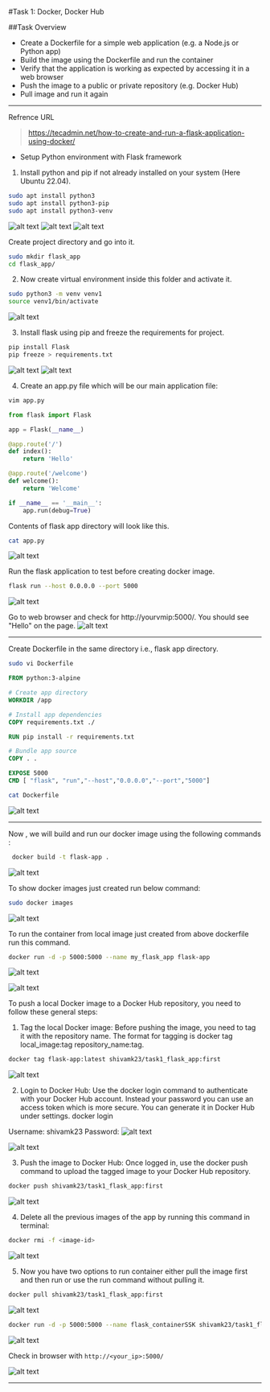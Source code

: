 #Task 1: Docker, Docker Hub

##Task Overview

- Create a Dockerfile for a simple web application (e.g. a Node.js or 
Python app)
- Build the image using the Dockerfile and run the container
- Verify that the application is working as expected by accessing it in a web browser
- Push the image to a public or private repository (e.g. Docker Hub)
- Pull image and run it again
---

Refrence URL


>https://tecadmin.net/how-to-create-and-run-a-flask-application-using-docker/


- Setup Python environment  with Flask framework

1. Install python and pip if not already installed on your system (Here Ubuntu 22.04). 
```bash
sudo apt install python3
sudo apt install python3-pip
sudo apt install python3-venv
```
![alt text](images/pythoninstall.PNG)
![alt text](images/python3-pip.PNG)
![alt text](images/python3-venv.PNG)


Create project directory and go into it.

```bash
sudo mkdir flask_app 
cd flask_app/
```

2. Now create virtual environment inside this folder and  activate it.

```bash
sudo python3 -m venv venv1
source venv1/bin/activate 
```

![alt text](images/venv.PNG)

3. Install flask  using pip and freeze the requirements for project.

```bash
pip install Flask 
pip freeze > requirements.txt
```

![alt text](images/piplist.PNG)
![alt text](images/freezreq.PNG)


4. Create an app.py file which will be our main application file:

```bash 
vim app.py
```

```python
from flask import Flask

app = Flask(__name__)

@app.route('/')
def index():
    return 'Hello'

@app.route('/welcome')
def welcome():
    return 'Welcome'

if __name__ == '__main__':
    app.run(debug=True)
```

Contents of flask app directory will look like this.

```bash
cat app.py
```

![alt text](images/app.PNG)

Run the flask application to test before creating docker image.

```bash
flask run --host 0.0.0.0 --port 5000
```
![alt text](images/flaskrun.PNG)

Go to web browser and check for http://yourvmip:5000/. You should see "Hello" on the page.
![alt text](images/webapp.PNG)

---
Create Dockerfile in the same directory i.e., flask app directory.

```bash
sudo vi Dockerfile
```

```Dockerfile
FROM python:3-alpine

# Create app directory
WORKDIR /app

# Install app dependencies
COPY requirements.txt ./

RUN pip install -r requirements.txt

# Bundle app source
COPY . .

EXPOSE 5000
CMD [ "flask", "run","--host","0.0.0.0","--port","5000"]
```

```bash
cat Dockerfile
```

![alt text](images/dockerfile.PNG)





---



 Now , we will build and run our docker image using the following commands :

```bash
 docker build -t flask-app .
```

 ![alt text](images/doackerbild.PNG)

To show docker images just created run below command:

 ```bash
 sudo docker images
```

![alt text](images/dockerimage.PNG)

To run the container from local image just created from above dockerfile run this command.

```bash
docker run -d -p 5000:5000 --name my_flask_app flask-app
```

![alt text](images/dockerps.PNG)



![alt text](images/webapp.PNG)



To push a local Docker image to a Docker Hub repository, you need to follow these general steps:

1. Tag the local Docker image: Before pushing the image, you need to tag it with the repository name. The format for tagging is docker tag local_image:tag repository_name:tag.
   
```bash
docker tag flask-app:latest shivamk23/task1_flask_app:first
```

![alt text](images/tag.PNG)

2. Login to Docker Hub: Use the docker login command to authenticate with your Docker Hub account.
Instead your password you can use  an access token which is more secure. You can generate it in Docker Hub under settings.
docker login

Username: shivamk23
Password:
![alt text](images/dockerimage.PNG)

![alt text](images/dockerimage.PNG)

3. Push the image to Docker Hub: Once logged in, use the docker push command to upload the tagged image to your Docker Hub repository.

```bash
docker push shivamk23/task1_flask_app:first
```

![alt text](images/dockerimage.PNG)

4. Delete all the  previous images of the app by running this command in terminal:

```bash
docker rmi -f <image-id>
```

![alt text](images/dockerimage.PNG)

5. Now you have two options to run container either pull the image first and then run or use the run command without pulling it.

```bash
docker pull shivamk23/task1_flask_app:first
```

![alt text](images/dockerpull.PNG)

```bash
docker run -d -p 5000:5000 --name flask_containerSSK shivamk23/task1_flask_repo:latest
```

![alt text](images/dockerrun.PNG)

Check in browser with  `http://<your_ip>:5000/`

![alt text](images/webapp.PNG)

---

